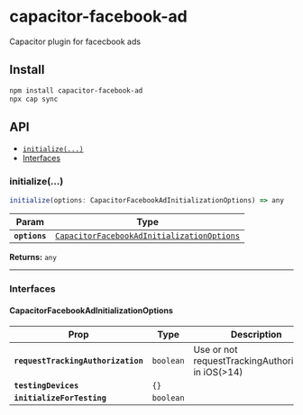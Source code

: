 # capacitor-facebook-ad

Capacitor plugin for facecbook ads

## Install

```bash
npm install capacitor-facebook-ad
npx cap sync
```

## API

<docgen-index>

* [`initialize(...)`](#initialize)
* [Interfaces](#interfaces)

</docgen-index>

<docgen-api>
<!--Update the source file JSDoc comments and rerun docgen to update the docs below-->

### initialize(...)

```typescript
initialize(options: CapacitorFacebookAdInitializationOptions) => any
```

| Param         | Type                                                                                                          |
| ------------- | ------------------------------------------------------------------------------------------------------------- |
| **`options`** | <code><a href="#capacitorfacebookadinitializationoptions">CapacitorFacebookAdInitializationOptions</a></code> |

**Returns:** <code>any</code>

--------------------


### Interfaces


#### CapacitorFacebookAdInitializationOptions

| Prop                               | Type                 | Description                                            | Default            |
| ---------------------------------- | -------------------- | ------------------------------------------------------ | ------------------ |
| **`requestTrackingAuthorization`** | <code>boolean</code> | Use or not requestTrackingAuthorization in iOS(&gt;14) |                    |
| **`testingDevices`**               | <code>{}</code>      |                                                        |                    |
| **`initializeForTesting`**         | <code>boolean</code> |                                                        | <code>false</code> |

</docgen-api>
